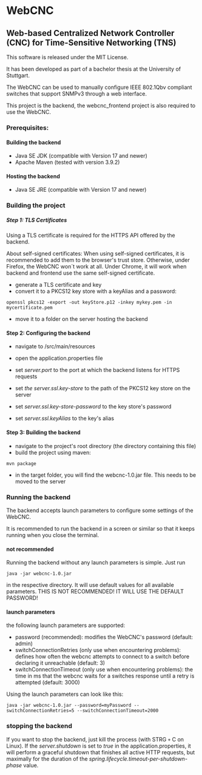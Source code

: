 # WebCNC
## Web-based Centralized Network Controller (CNC) for Time-Sensitive Networking (TNS)

This software is released under the MIT License. 

It has been developed as part of a bachelor thesis at the University of Stuttgart.

The WebCNC can be used to manually configure IEEE 802.1Qbv compliant switches that support SNMPv3 through a web interface. 

This project is the backend, the webcnc_frontend project is also required to use the WebCNC.

### Prerequisites:

#### Building the backend

- Java SE JDK (compatible with Version 17 and newer)
- Apache Maven (tested with version 3.9.2)

#### Hosting the backend

- Java SE JRE (compatible with Version 17 and newer)

### Building the project

##### Step 1: TLS Certificates

Using a TLS certificate is required for the HTTPS API offered by the backend.

About self-signed certificates: When using self-signed certificates, it is recommended to add them to the browser's trust store. 
Otherwise, under Firefox, the WebCNC won´t work at all. Under Chrome, it will work when backend and frontend use the same self-signed certificate.

- generate a TLS certificate and key
- convert it to a PKCS12 key store with a keyAlias and a password:
```
openssl pkcs12 -export -out keyStore.p12 -inkey mykey.pem -in mycertificate.pem
```
- move it to a folder on the server hosting the backend

#### Step 2: Configuring the backend

- navigate to /src/main/resources
- open the application.properties file

- set *server.port* to the port at which the backend listens for HTTPS requests
- set *the server.ssl.key-store* to the path of the PKCS12 key store on the server
- set *server.ssl.key-store-password* to the key store's password
- set *server.ssl.keyAlias* to the key's alias

#### Step 3: Building the backend

- navigate to the project's root directory (the directory containing this file)
- build the project using maven:
```
mvn package
```

- in the target folder, you will find the webcnc-1.0.jar file. This needs to be moved to the server

### Running the backend

The backend accepts launch parameters to configure some settings of the WebCNC.

It is recommended to run the backend in a screen or similar so that it keeps running when you close the terminal.

#### not recommended

Running the backend without any launch parameters is simple. Just run 
```
java -jar webcnc-1.0.jar
```
in the respective directory. It will use default values for all available parameters.
THIS IS NOT RECOMMENDED! IT WILL USE THE DEFAULT PASSWORD!

#### launch parameters

the following launch parameters are supported:

- password (recommended): modifies the WebCNC's password (default: admin)
- switchConnectionRetries (only use when encountering problems): defines how often the webcnc attempts to connect to a switch before declaring it unreachable (default: 3)
- switchConnectionTimeout (only use when encountering problems): the time in ms that the webcnc waits for a switches response until a retry is attempted (default: 3000)

Using the launch parameters can look like this:
```
java -jar webcnc-1.0.jar --password=myPassword --switchConnectionRetries=5 --switchConnectionTimeout=2000
```

### stopping the backend

If you want to stop the backend, just kill the process (with STRG `+` C on Linux).
If the *server.shutdown* is set to *true* in the application.properties, it will perform a graceful shutdown that finishes all active HTTP requests, but maximally for the duration of the *spring.lifecycle.timeout-per-shutdown-phase* value.
